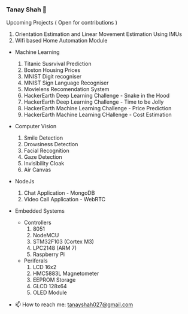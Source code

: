 ### Tanay Shah 👋
Upcoming Projects ( Open for contributions )
1. Orientation Estimation and Linear Movement Estimation Using IMUs
2. Wifi based Home Automation Module
- Machine Learning
  1. Titanic Susrvival Prediction
  2. Boston Housing Prices 
  3. MNIST Digit recogniser
  4. MNIST Sign Language Recogniser
  5. Movielens Recomendation System
  6. HackerEarth Deep Learning Challenge - Snake in the Hood
  7. HackerEarth Deep Learning Challenge - Time to be Jolly
  8. HackerEarth Machine Learning Challenge - Price Prediction
  9. HackerEarth Machine Learning CHallenge - Cost Estimation
  
- Computer Vision
  1. Smile Detection
  2. Drowsiness Detection
  3. Facial Recognition
  4. Gaze Detection
  5. Invisibility Cloak
  6. Air Canvas
- NodeJs 
  1. Chat Application - MongoDB
  2. Video Call Application - WebRTC
- Embedded Systems
  - Controllers
    1. 8051 
    2. NodeMCU
    3. STM32F103 (Cortex M3)
    4. LPC2148 (ARM 7)
    5. Raspberry Pi
  - Periferals
    1. LCD 16x2
    2. HMC5883L Magnetometer
    3. EEPROM Storage 
    4. GLCD 128x64
    5. OLED Module
- 📫 How to reach me: tanayshah027@gmail.com
